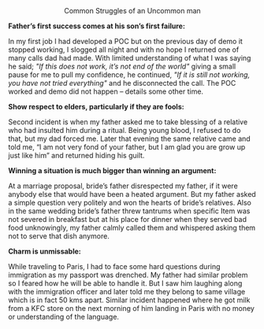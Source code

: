 <head><center>Common Struggles of an Uncommon man</center></head>

<b>Father’s first success comes at his son’s first failure:</b><br>

In my first job I had developed a POC but on the previous day of demo it stopped working, I slogged all night and with no hope I returned one of many calls dad had made. With limited understanding of what I was saying he said; <i>"If this does not work, it’s not end of the world"</i> giving a small pause for me to pull my confidence, he continued, <i>"If it is still not working, you have not tried everything"</i> and he disconnected the call. The POC worked and demo did not happen – details some other time.<br>

<b>Show respect to elders, particularly if they are fools:</b><br>

Second incident is when my father asked me to take blessing of a relative who had insulted him during a ritual. Being young blood, I refused to do that, but my dad forced me. Later that evening the same relative came and told me, “I am not very fond of your father, but I am glad you are grow up just like him” and returned hiding his guilt. <br>

<b>Winning a situation is much bigger than winning an argument:</b><br>

At a marriage proposal, bride’s father disrespected my father, if it were anybody else that would have been a heated argument. But my father asked a simple question very politely and won the hearts of bride’s relatives. Also in the same wedding bride’s father threw tantrums when specific Item was not severed in breakfast but at his place for dinner when they served bad food unknowingly, my father calmly called them and whispered asking them not to serve that dish anymore.<br>

<b>Charm is unmissable:</b><br>

While traveling to Paris, I had to face some hard questions during immigration as my passport was drenched. My father had similar problem so I feared how he will be able to handle it. But I saw him laughing along with the immigration officer and later told me they belong to same village which is in fact 50 kms apart. Similar incident happened where he got milk from a KFC store on the next morning of him landing in Paris with no money or understanding of the language.<br>
<br>
